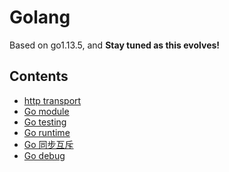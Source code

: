 Golang
======

Based on go1.13.5, and **Stay tuned as this evolves!**

## Contents

* [http transport](http/README.md)
* [Go module](golang-module.md)
* [Go testing](testing)
* [Go runtime](runtime/README.md)
* [Go 同步互斥](golang-sync.md)
* [Go debug](golang-debug.md)
